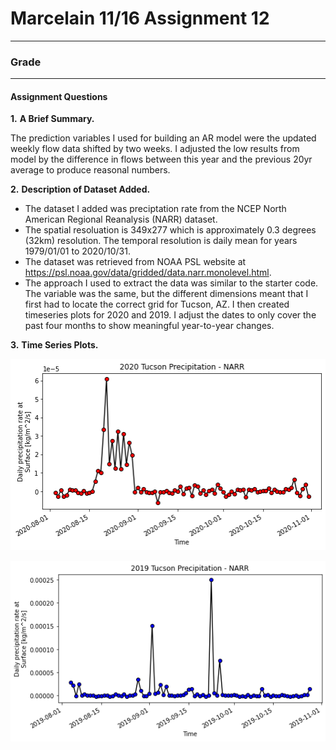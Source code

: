 # Marcelain 11/16 Assignment 12

___
### Grade


___

#### Assignment Questions

__1.__ **A Brief Summary.** 

The prediction variables I used for building an AR model were the updated weekly flow data shifted by two weeks.  I adjusted the low results from model by the
difference in flows between this year and the previous 20yr average to produce reasonal numbers.

__2.__ **Description of Dataset Added.** 

- The dataset I added was preciptation rate from the NCEP North American Regional Reanalysis (NARR) dataset.
- The spatial resoluation is 349x277 which is approximately 0.3 degrees (32km) resolution.  The temporal resolution is daily mean for years 1979/01/01 to 2020/10/31.
- The dataset was retrieved from NOAA PSL website at https://psl.noaa.gov/data/gridded/data.narr.monolevel.html.
- The approach I used to extract the data was similar to the starter code.  The variable was the same, but the different dimensions meant that I first had to locate the
correct grid for Tucson, AZ.  I then created timeseries plots for 2020 and 2019.  I adjust the dates to only cover the past four months to show meaningful year-to-year changes.

__3.__ **Time Series Plots.**  

![](assets/marcelain_HW12-b0cc999d.png)

![](assets/marcelain_HW12-f6fd5613.png)
